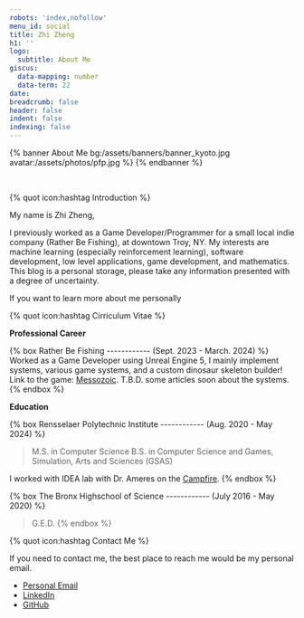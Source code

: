 ```yaml
---
robots: 'index,nofollow'
menu_id: social
title: Zhi Zheng
h1: ''
logo:
  subtitle: About Me
giscus:
  data-mapping: number
  data-term: 22
date: 
breadcrumb: false
header: false
indent: false
indexing: false
---
```


{% banner About Me bg:/assets/banners/banner_kyoto.jpg avatar:/assets/photos/pfp.jpg %}
{% endbanner %}

<br>

{% quot icon:hashtag Introduction %}

My name is Zhi Zheng, 

I previously worked as a Game Developer/Programmer for a small local indie company (Rather Be Fishing), at downtown Troy, NY. My interests are machine learning (especially reinforcement learning), software development, low level applications, game development, and mathematics. This blog is a personal storage, please take any information presented with a degree of uncertainty.

If you want to learn more about me personally 

{% quot icon:hashtag Cirriculum Vitae %}

**Professional Career**

{% box Rather Be Fishing ------------ (Sept. 2023 - March. 2024) %} 
Worked as a Game Developer using Unreal Engine 5, I mainly implement systems, various game systems, and a custom dinosaur skeleton builder! Link to the game: [Messozoic](https://ratherbefishing.itch.io/messozoic). T.B.D. some articles soon about the systems.
{% endbox %}

**Education**

{% box Rensselaer Polytechnic Institute ------------ (Aug. 2020 - May 2024) %} 
> M.S. in Computer Science 
> B.S. in Computer Science and Games, Simulation, Arts and Sciences (GSAS)

I worked with IDEA lab with Dr. Ameres on the [Campfire](https://empac.rpi.edu/program/research/campfire).
{% endbox %}


{% box The Bronx Highschool of Science ------------ (July 2016 - May 2020) %} 
> G.E.D.
{% endbox %}

{% quot icon:hashtag Contact Me %}

If you need to contact me, the best place to reach me would be my personal email.

- [Personal Email](mailto:zhizheng835@gmail.com)
- [LinkedIn](https://www.linkedin.com/in/zhizheng1/)
- [GitHub](https://github.com/LepronlineR)